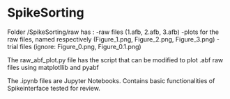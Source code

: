 # SpikeSorting
Folder /SpikeSorting/raw has :
  -raw files (1.afb, 2.afb, 3.afb)
  -plots for the raw files, named respectively (Figure_1.png, Figure_2.png, Figure_3.png)
  -trial files (ignore: Figure_0.png, Figure_0.1.png)
  
The raw_abf_plot.py file has the script that can be modified to plot .abf raw files using matplotllib and pyabf 
 
The .ipynb files are Jupyter Notebooks. Contains basic functionalities of Spikeinterface tested for review.
 
  
